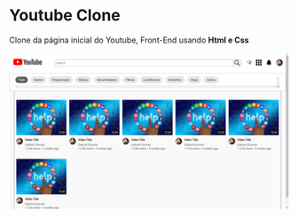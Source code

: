 <h1>Youtube Clone</h1>

<p>Clone da página inicial do Youtube, Front-End usando <b>Html e Css</b> </p>

<img src='screen.png'>
